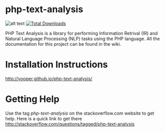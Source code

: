 php-text-analysis
=============
![alt text](https://travis-ci.org/yooper/php-text-analysis.svg?branch=master "Build status")
[![Total Downloads](https://poser.pugx.org/php-text-analysis/php-text-analysis/downloads)](https://packagist.org/packages/phpunit/phpunit)

PHP Text Analysis is a library for performing Information Retrival (IR) and Natural Language Processing (NLP) tasks using the PHP language. All the documentation for this project can be found in the wiki. 

Installation Instructions
=============

http://yooper.github.io/php-text-analysis/

Getting Help
=============
Use the tag *php-text-analysis* on the stackoverflow.com website to get help. Here is a quick link to get there http://stackoverflow.com/questions/tagged/php-text-analysis
